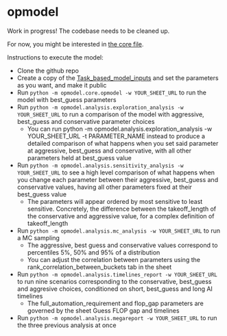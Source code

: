# opmodel
Work in progress! The codebase needs to be cleaned up. 

For now, you might be interested in [the core file](opmodel/core/opmodel.py).

Instructions to execute the model:
- Clone the github repo 
- Create a copy of the [Task_based_model_inputs](https://docs.google.com/spreadsheets/d/1r-WxW4JeNoi_gCMc5y2iTlJQnan_LLCF5s_V4ZDDMkI) and set the parameters as you want, and make it public
- Run `python -m opmodel.core.opmodel -w YOUR_SHEET_URL` to run the model with best_guess parameters
- Run `python -m opmodel.analysis.exploration_analysis -w YOUR_SHEET_URL` to run a comparison of the model with aggressive, best_guess and conservative parameter choices
    - You can run python -m opmodel.analysis.exploration_analysis -w YOUR_SHEET_URL -t PARAMETER_NAME instead to produce a detailed comparison of what happens when you set said parameter at aggressive, best_guess and conservative, with all other parameters held at best_guess value
- Run `python -m opmodel.analysis.sensitivity_analysis -w YOUR_SHEET_URL` to see a high level comparison of what happens when you change each parameter between their aggressive, best_guess and conservative values, having all other parameters fixed at their best_guess value
    - The parameters will appear ordered by most sensitive to least sensitive. Concretely, the difference between the takeoff_length of the conservative and aggressive value, for a complex definition of takeoff_length
- Run `python -m opmodel.analysis.mc_analysis -w YOUR_SHEET_URL` to run a MC sampling
    - The aggressive, best guess and conservative values correspond to percentiles 5%, 50% and 95% of a distribution
    - You can adjust the correlation between parameters using the rank_correlation_between_buckets tab in the sheet
- Run `python -m opmodel.analysis.timelines_report -w YOUR_SHEET_URL` to run nine scenarios corresponding to the conservative, best_guess and aggresive choices, conditioned on short, best_guess and long AI timelines 
    - The full_automation_requirement and flop_gap parameters are governed by the sheet Guess FLOP gap and timelines
- Run `python -m opmodel.analysis.megareport -w YOUR_SHEET_URL` to run the three previous analysis at once
